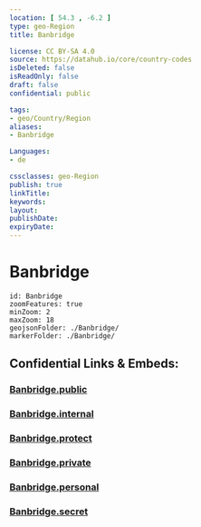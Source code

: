 ```yaml
---
location: [ 54.3 , -6.2 ] 
type: geo-Region
title: Banbridge

license: CC BY-SA 4.0
source: https://datahub.io/core/country-codes
isDeleted: false
isReadOnly: false
draft: false
confidential: public

tags:
- geo/Country/Region
aliases:
- Banbridge

Languages:
- de

cssclasses: geo-Region
publish: true
linkTitle: 
keywords: 
layout: 
publishDate: 
expiryDate: 
---
```


# Banbridge

```leaflet
id: Banbridge
zoomFeatures: true 
minZoom: 2 
maxZoom: 18
geojsonFolder: ./Banbridge/
markerFolder: ./Banbridge/
```


## Confidential Links & Embeds: 

### [Banbridge.public](/_public/\Earth\Continent\Europe\Europe~North\UK\Ireland~North\counties~Ireland~North\Armagh-City,Banbridge_and_Craig\cities~Armagh-City,Banbridge_and_CraigBanbridge.public.md) 

### [Banbridge.internal](/_internal/\Earth\Continent\Europe\Europe~North\UK\Ireland~North\counties~Ireland~North\Armagh-City,Banbridge_and_Craig\cities~Armagh-City,Banbridge_and_CraigBanbridge.internal.md) 

### [Banbridge.protect](/_protect/\Earth\Continent\Europe\Europe~North\UK\Ireland~North\counties~Ireland~North\Armagh-City,Banbridge_and_Craig\cities~Armagh-City,Banbridge_and_CraigBanbridge.protect.md) 

### [Banbridge.private](/_private/\Earth\Continent\Europe\Europe~North\UK\Ireland~North\counties~Ireland~North\Armagh-City,Banbridge_and_Craig\cities~Armagh-City,Banbridge_and_CraigBanbridge.private.md) 

### [Banbridge.personal](/_personal/\Earth\Continent\Europe\Europe~North\UK\Ireland~North\counties~Ireland~North\Armagh-City,Banbridge_and_Craig\cities~Armagh-City,Banbridge_and_CraigBanbridge.personal.md) 

### [Banbridge.secret](/_secret/\Earth\Continent\Europe\Europe~North\UK\Ireland~North\counties~Ireland~North\Armagh-City,Banbridge_and_Craig\cities~Armagh-City,Banbridge_and_CraigBanbridge.secret.md)

